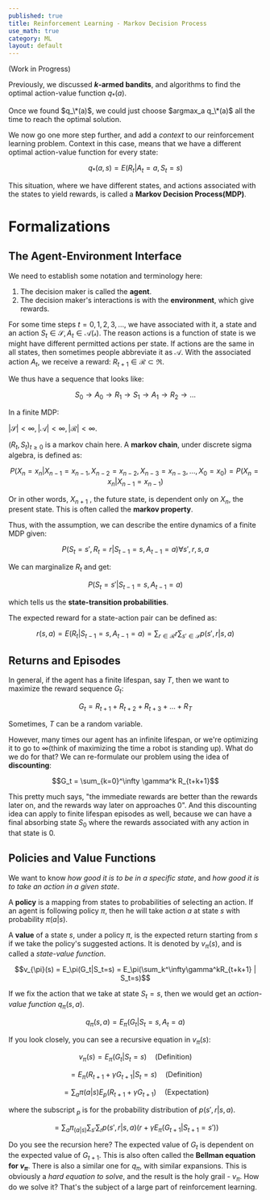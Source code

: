 ```yaml
---
published: true
title: Reinforcement Learning - Markov Decision Process
use_math: true
category: ML
layout: default
---
```


(Work in Progress)

Previously, we discussed **$k$-armed bandits**, and algorithms to find the optimal action-value function $q_*(a)$. 

Once we found $q_\*(a)$, we could just choose $argmax_a q_\*(a)$ all the time to reach the optimal solution.

We now go one more step further, and add a _context_ to our reinforcement learning problem. Context in this case, means that we have a different optimal action-value function for every state:

$$q_*(a,s) = E(R_t|A_t=a, S_t=s)$$

This situation, where we have different states, and actions associated with the states to yield rewards, is called a **Markov Decision Process(MDP)**.

# Formalizations

## The Agent-Environment Interface

We need to establish some notation and terminology here:

1. The decision maker is called the **agent**.
2. The decision maker's interactions is with the **environment**, which give rewards.

For some time steps $t = 0,1,2,3,…$, we have associated with it, a state and an action $S_t \in \mathcal{S}, A_t \in \mathcal{A(s)}$. The reason actions is a function of state is we might have different permitted actions per state. If actions are the same in all states, then sometimes people abbreviate it as $\mathcal{A}$. With the associated action $A_t$, we receive a reward: $R_{t+1} \in \mathcal{R} \subset \Re$.

We thus have a sequence that looks like:

$$S_0 \to A_0 \to R_1 \to S_1 \to A_1 \to R_2 \to …$$

In a finite MDP:

$|\mathcal{S}| < \infty, |\mathcal{A}| < \infty, |\mathcal{R}| < \infty$. 

$(R_t, S_t)_{t\geq 0}$ is a markov chain here. A **markov chain**, under discrete sigma algebra, is defined as:

$$P(X_n = x_n|X_{n-1}=x_{n-1}, X_{n-2}=x_{n-2}, X_{n-3}=x_{n-3},…,X_0=x_0) = P(X_n = x_n|X_{n-1}=x_{n-1})$$

Or in other words, $X_{n+1}$ , the future state, is dependent only on $X_{n}$, the present state. This is often called the **markov property**. 

Thus, with the assumption, we can describe the entire dynamics of a finite MDP given:

$$P(S_t = s', R_t = r | S_{t-1} = s, A_{t-1}=a) \forall s',r,s,a$$

We can marginalize $R_t$ and get:

$$P(S_t=s'|S_{t-1}=s, A_{t-1}=a)$$

which tells us the **state-transition probabilities**.

The expected reward for a state-action pair can be defined as:

$$r(s,a) = E(R_t|S_{t-1}=s, A_{t-1}=a) = \sum_{r \in \mathcal{R}}r\sum_{s'\in\mathcal{S}}p(s',r|s,a)$$

## Returns and Episodes

In general, if the agent has a finite lifespan, say $T$, then we want to maximize the reward sequence $G_t$:

$$G_t = R_{t+1}+R_{t+2}+R_{t+3}+…+R_T$$

Sometimes, $T$ can be a random variable. 

However, many times our agent has an infinite lifespan, or we're optimizing it to go to $\infty$(think of maximizing the time a robot is standing up). What do we do for that? We can re-formulate our problem using the idea of **discounting**:

$$G_t = \sum_{k=0}^\infty \gamma^k R_{t+k+1}$$

This pretty much says, "the immediate rewards are better than the rewards later on, and the rewards way later on approaches 0". And this discounting idea can apply to finite lifespan episodes as well, because we can have a final absorbing state $S_0$ where the rewards associated with any action in that state is 0.

## Policies and Value Functions

We want to know _how good it is to be in a specific state_, and _how good it is to take an action in a given state_. 

A **policy** is a mapping from states to probabilities of selecting an action. If an agent is following policy $\pi$, then he will take action $a$ at state $s$ with probability $\pi(a\vert s)$.

A **value** of a state $s$, under a policy $\pi$, is the expected return starting from $s$ if we take the policy's suggested actions. It is denoted by $v_\pi(s)$, and is called a _state-value function_.

$$v_{\pi}(s) = E_\pi(G_t|S_t=s) = E_\pi(\sum_k^\infty\gamma^kR_{t+k+1} | S_t=s)$$

If we fix the action that we take at state $S_t = s$, then we would get an _action-value function_ $q_\pi(s,a)$.

$$q_\pi(s,a) = E_\pi(G_t|S_t=s,A_t=a)$$

If you look closely, you can see a recursive equation in $v_\pi(s)$:

$$v_\pi(s) = E_\pi(G_t|S_t=s)  \quad{\text{(Definition)}}$$

$$ = E_\pi(R_{t+1} + \gamma G_{t+1} | S_t=s) \quad{\text{(Definition)}}$$

$$= \sum_a \pi(a|s) E_p(R_{t+1} + \gamma G_{t+1}) \quad{\text{(Expectation)}} $$

where the subscript $_p$ is for the probability distribution of $p(s',r\vert s,a)$.

$$= \sum_a \pi_(a|s) \sum_{s'}\sum_r p(s',r|s,a) (r+\gamma E_\pi(G_{t+1}|S_{t+1} = s'))$$

Do you see the recursion here? The expected value of $G_t$ is dependent on the expected value of $G_{t+1}$. This is also often called the **Bellman equation for $v_\pi$**. There is also a similar one for $q_\pi$, with similar expansions. This is obviously a _hard equation to solve_, and the result is the holy grail - $v_\pi$. How do we solve it? That's the subject of a large part of reinforcement learning.



